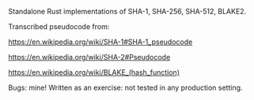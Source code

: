 Standalone Rust implementations of SHA-1, SHA-256, SHA-512, BLAKE2.

Transcribed pseudocode from:

  https://en.wikipedia.org/wiki/SHA-1#SHA-1_pseudocode

  https://en.wikipedia.org/wiki/SHA-2#Pseudocode

  https://en.wikipedia.org/wiki/BLAKE_(hash_function)

Bugs: mine!  Written as an exercise: not tested in any production
setting.

